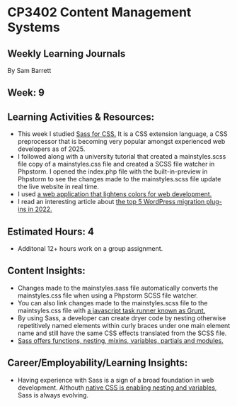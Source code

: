 # CP3402 Content Management Systems
## Weekly Learning Journals

By Sam Barrett

## Week: 9

## Learning Activities & Resources:
- This week I studied [Sass for CSS.](https://sass-lang.com/) It is a CSS extension language, a CSS preprocessor that is becoming very popular amongst experienced web developers as of 2025.
- I followed along with a university tutorial that created a mainstyles.scss file copy of a mainstyles.css file and created a SCSS file watcher in Phpstorm. I opened the index.php file with the built-in-preview in Phpstorm to see the changes made to the mainstyles.scss file update the live website in real time.
- I used [a web application that lightens colors for web development.](https://mdigi.tools/lighten-color/#1fa889)
- I read an interesting article about [the top 5 WordPress migration plug-ins in 2022.](https://www.inmotionhosting.com/blog/wordpress-staging-plugins/#:~:text=All%2Din%2DOne%20WP%20Migration%20is%20mainly%20a%20plugin,addon%20domain%2C%20where%20WordPress%20is%20already%20installed.)

## Estimated Hours: 4
- Additonal 12+ hours work on a group assignment.

## Content Insights:
- Changes made to the mainstyles.sass file automatically converts the mainstyles.css file when using a Phpstorm SCSS file watcher.
- You can also link changes made to the mainstyles.scss file to the maintsyles.css file with [a javascript task runner known as Grunt.](https://ryanchristiani.com/getting-started-with-grunt-and-sass/)
- By using Sass, a developer can create dryer code by nesting otherwise repetitively named elements within curly braces under one main element name and still have the same CSS effects translated from the SCSS file.
- [Sass offers functions, nesting, mixins, variables, partials and modules.](https://sass-lang.com/guide/)  

## Career/Employability/Learning Insights:
- Having experience with Sass is a sign of a broad foundation in web development. Althouth [native CSS is enabling nesting and variables](https://medium.com/@erennaktas/is-css-the-new-sass-heres-what-you-need-to-know-in-2025-fef0e9a379c6), Sass is always evolving.
